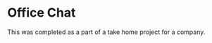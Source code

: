 Office Chat
============================================

This was completed as a part of a take home project for a company. 